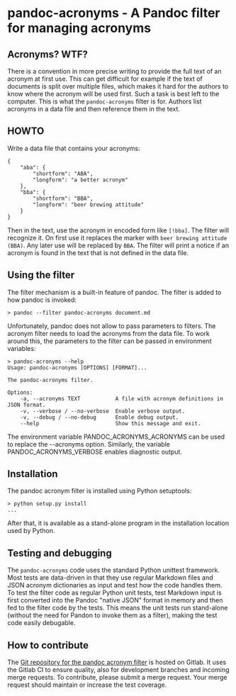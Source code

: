 # pandoc-acronyms - A Pandoc filter for managing acronyms

## Acronyms? WTF?

There is a convention in more precise writing to provide the full text
of an acronym at first use. This can get difficult for example if the
text of documents is split over multiple files, which makes it hard
for the authors to know where the acronym will be used first. Such a
task is best left to the computer. This is what the `pandoc-acronyms`
filter is for. Authors list acronyms in a data file and then reference
them in the text.

## HOWTO

Write a data file that contains your acronyms:

    {
		"aba": {
			"shortform": "ABA",
			"longform": "a better acronym"
		},
		"bba": {
			"shortform": "BBA",
			"longform": "beer brewing attitude"
		}
	}

Then in the text, use the acronym in encoded form like `[!bba]`. The
filter will recognize it. On first use it replaces the marker with 
`beer brewing attitude (BBA)`.
Any later use will be replaced by `BBA`. The
filter will print a notice if an acronym is found in the text that is
not defined in the data file.

## Using the filter

The filter mechanism is a built-in feature of pandoc. The filter is
added to how pandoc is invoked:

	> pandoc --filter pandoc-acronyms document.md

Unfortunately, pandoc does not allow to pass parameters to filters. The
acronym filter needs to load the acronyms from the data file. To work
around this, the parameters to the filter can be passed in environment
variables:

	> pandoc-acronyms --help
	Usage: pandoc-acronyms [OPTIONS] [FORMAT]...

	The pandoc-acronyms filter.

	Options:
		-a, --acronyms TEXT           A file with acronym definitions in JSON format.
		-v, --verbose / --no-verbose  Enable verbose output.
		-v, --debug / --no-debug      Enable debug output.
		--help                        Show this message and exit.

The environment variable PANDOC_ACRONYMS_ACRONYMS can be used to
replace the --acronyms option. Similarly, the variable
PANDOC_ACRONYMS_VERBOSE enables diagnostic output.

## Installation

The pandoc acronym filter is installed using Python setuptools:

	> python setup.py install
	...

After that, it is available as a stand-alone program in the
installation location used by Python.

## Testing and debugging

The `pandoc-acronyms` code uses the standard Python unittest
framework. Most tests are data-driven in that they use regular
Markdown files and JSON acronym dictionaries as input and test how the
code handles them. To test the filter code as regular Python unit
tests, test Markdown input is first converted into the Pandoc "native
JSON" format in memory and then fed to the filter code by the
tests. This means the unit tests run stand-alone (without the need for
Pandon to invoke them as a filter), making the test code easily
debugable.

## How to contribute

The [Git repository for the pandoc acronym filter](https://gitlab.com/mirkoboehm/pandoc-acronyms)
is hosted on Gitlab. It uses the Gitlab CI
to ensure quality, also for development branches and incoming merge
requests. To contribute, please submit a merge request. Your merge
request should maintain or increase the test coverage.
